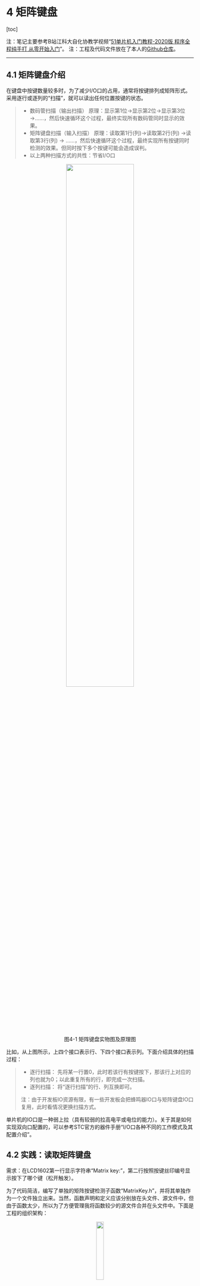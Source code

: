 # 4 矩阵键盘

 [toc]

注：笔记主要参考B站江科大自化协教学视频“[51单片机入门教程-2020版 程序全程纯手打 从零开始入门](https://www.bilibili.com/video/BV1Mb411e7re?spm_id_from=333.1007.top_right_bar_window_custom_collection.content.click)”。
注：工程及代码文件放在了本人的[Github仓库](https://github.com/jjejdhhd/Learn_STC89C52)。
***

## 4.1 矩阵键盘介绍
在键盘中按键数量较多时，为了减少I/O口的占用，通常将按键排列成矩阵形式。采用逐行或逐列的“扫描”，就可以读出任何位置按键的状态。

> - 数码管扫描（输出扫描）
> 	原理：显示第1位→显示第2位→显示第3位→……，然后快速循环这个过程，最终实现所有数码管同时显示的效果。
> - 矩阵键盘扫描（输入扫描）
> 	原理：读取第1行(列)→读取第2行(列) →读取第3行(列) → ……，然后快速循环这个过程，最终实现所有按键同时检测的效果。但同时按下多个按键可能会造成误判。
> - 以上两种扫描方式的共性：节省I/O口

 <div align=center>
<img src="https://raw.githubusercontent.com/jjejdhhd/Git_img2023/main/8051chip/%E7%9F%A9%E9%98%B5%E9%94%AE%E7%9B%98%E5%AE%9E%E7%89%A9%E5%9B%BE%E5%8F%8A%E5%8E%9F%E7%90%86%E5%9B%BE.png" width=60%>
</div><div align=center>
图4-1 矩阵键盘实物图及原理图
</div>

比如，从上图所示，上四个接口表示行、下四个接口表示列。下面介绍具体的扫描过程：
> - 逐行扫描：
>   先将某一行置0，此时若该行有按键按下，那该行上对应的列也就为0；以此重复所有的行，即完成一次扫描。
> - 逐列扫描：
>   将“逐行扫描”的行、列互换即可。
> 
> 注：由于开发板IO资源有限，有一些开发板会把蜂鸣器IO口与矩阵键盘IO口复用，此时看情况更换扫描方式。

单片机的IO口是一种弱上拉（具有较弱的拉高电平或电位的能力）。关于其是如何实现双向口配置的，可以参考STC官方的器件手册“I/O口各种不同的工作模式及其配置介绍”。

## 4.2 实践：读取矩阵键盘    
需求：在LCD1602第一行显示字符串“Matrix key:”，第二行按照按键丝印编号显示按下了哪个键（松开触发）。

为了代码简洁，编写了单独的矩阵按键检测子函数“MatrixKey.h”，并将其单独作为一个文件独立出来。当然，函数声明和定义应该分别放在头文件、源文件中，但由于函数太少，所以为了方便管理我将函数较少的源文件合并在头文件中。下面是工程的组织架构：

 <div align=center>
<img src="https://raw.githubusercontent.com/jjejdhhd/Git_img2023/main/8051chip/%E8%AF%BB%E5%8F%96%E7%9F%A9%E9%98%B5%E9%94%AE%E7%9B%98%E4%BB%A3%E7%A0%81%E6%A1%86%E6%9E%B6.png" width=20%>
</div><div align=center>
图4-2 “读取矩阵键盘”实验代码调用关系
</div>

代码展示：
**- main.c**
```c
#include <REGX52.H>
#include "LCD1602.h"
#include "Delay.h"
#include "MatrixKey.h"

void main(){
  int key = 0;
  // 初始化LCD显示
  LCD_Init();
  LCD_ShowString(1,1,"Matrix key:");
  LCD_ShowString(2,1,"S00");
  while(1){
    key = MatrixKey();
    if(key){LCD_ShowNum(2,2,key,2);};
  }
}
```

**- MatrixKey.h**
```c
#ifndef __MATRIXKEY_H__
#define __MATRIXKEY_H__

#include <REGX52.H>
#include "Delay.h"
/**
  * @brief :按行扫描一次，检测矩阵键盘被按下的按键（松开返回）
  * @param :无
  * @retval :按下按键的标号（与丝印相同），若没有按下就返回0。
  * 注：若按键按下不松开，会一直停留在此函数，直到按键松开后。
 */
unsigned char MatrixKey(){
  unsigned char key = 0;

  // 扫描第一行
  P1 = 0xff;  P1_7 = 0;
  if(!P1_3 && P1_2 && P1_1 && P1_0){
    Delay(10);    // 按下消抖
    while(!P1_3); // 等着松开
    Delay(10);    // 松开消抖
    return key = 1;
  }else if(P1_3 && !P1_2 && P1_1 && P1_0){
    Delay(10); while(!P1_2); Delay(10);
    return key = 2;
  }else if(P1_3 && P1_2 && !P1_1 && P1_0){
    Delay(10); while(!P1_1); Delay(10);
    return key = 3;
  }else if(P1_3 && P1_2 && P1_1 && !P1_0){
    Delay(10); while(!P1_0); Delay(10);
    return key = 4;
  }
  // 扫描第二行
  P1 = 0xff;  P1_6 = 0;
  if(!P1_3 && P1_2 && P1_1 && P1_0){
    Delay(10); while(!P1_3); Delay(10);
    return key = 5;
  }else if(P1_3 && !P1_2 && P1_1 && P1_0){
    Delay(10); while(!P1_2); Delay(10);
    return key = 6;
  }else if(P1_3 && P1_2 && !P1_1 && P1_0){
    Delay(10); while(!P1_1); Delay(10);
    return key = 7;
  }else if(P1_3 && P1_2 && P1_1 && !P1_0){
    Delay(10); while(!P1_0); Delay(10);
    return key = 8;
  }
  // 扫描第三行
  P1 = 0xff;  P1_5 = 0;
  if(!P1_3 && P1_2 && P1_1 && P1_0){
    Delay(10); while(!P1_3); Delay(10);
    return key = 9;
  }else if(P1_3 && !P1_2 && P1_1 && P1_0){
    Delay(10); while(!P1_2); Delay(10);
    return key = 10;
  }else if(P1_3 && P1_2 && !P1_1 && P1_0){
    Delay(10); while(!P1_1); Delay(10);
    return key = 11;
  }else if(P1_3 && P1_2 && P1_1 && !P1_0){
    Delay(10); while(!P1_0); Delay(10);
    return key = 12;
  }
  // 扫描第四行
  P1 = 0xff;  P1_4 = 0;
  if(!P1_3 && P1_2 && P1_1 && P1_0){
    Delay(10); while(!P1_3); Delay(10);
    return key = 13;
  }else if(P1_3 && !P1_2 && P1_1 && P1_0){
    Delay(10); while(!P1_2); Delay(10);
    return key = 14;
  }else if(P1_3 && P1_2 && !P1_1 && P1_0){
    Delay(10); while(!P1_1); Delay(10);
    return key = 15;
  }else if(P1_3 && P1_2 && P1_1 && !P1_0){
    Delay(10); while(!P1_0); Delay(10);
    return key = 16;
  }
  
  return key;
}

#endif
```

**- Dealy.h**
```c
#ifndef __DEALY_H_
#define __DEALY_H_

// 延时cycles ms，晶振@11.0592MHz
void Delay(unsigned int cycles){
  unsigned char i, j;
  do{
    i = 2;
    j = 199;
    do{
      while (--j);
    }while (--i);
  }while(--cycles);
}

#endif
```

**- LCD1602.h**
```c
#ifndef __LCD1602_H__
#define __LCD1602_H__

//用户调用函数：
void LCD_Init();
void LCD_ShowChar(unsigned char Line,unsigned char Column,char Char);
void LCD_ShowString(unsigned char Line,unsigned char Column,char *String);
void LCD_ShowNum(unsigned char Line,unsigned char Column,unsigned int Number,unsigned char Length);
void LCD_ShowSignedNum(unsigned char Line,unsigned char Column,int Number,unsigned char Length);
void LCD_ShowHexNum(unsigned char Line,unsigned char Column,unsigned int Number,unsigned char Length);
void LCD_ShowBinNum(unsigned char Line,unsigned char Column,unsigned int Number,unsigned char Length);

#endif
```


**- LCD1602.c**
```c
#include <REGX52.H>

//引脚配置：
sbit LCD_RS=P2^6;
sbit LCD_RW=P2^5;
sbit LCD_EN=P2^7;
#define LCD_DataPort P0

//函数定义：
/**
  * @brief  LCD1602延时函数，12MHz调用可延时1ms
  * @param  无
  * @retval 无
  */
void LCD_Delay()
{
	unsigned char i, j;

	i = 2;
	j = 239;
	do
	{
		while (--j);
	} while (--i);
}

/**
  * @brief  LCD1602写命令
  * @param  Command 要写入的命令
  * @retval 无
  */
void LCD_WriteCommand(unsigned char Command)
{
	LCD_RS=0;
	LCD_RW=0;
	LCD_DataPort=Command;
	LCD_EN=1;
	LCD_Delay();
	LCD_EN=0;
	LCD_Delay();
}

/**
  * @brief  LCD1602写数据
  * @param  Data 要写入的数据
  * @retval 无
  */
void LCD_WriteData(unsigned char Data)
{
	LCD_RS=1;
	LCD_RW=0;
	LCD_DataPort=Data;
	LCD_EN=1;
	LCD_Delay();
	LCD_EN=0;
	LCD_Delay();
}

/**
  * @brief  LCD1602设置光标位置
  * @param  Line 行位置，范围：1~2
  * @param  Column 列位置，范围：1~16
  * @retval 无
  */
void LCD_SetCursor(unsigned char Line,unsigned char Column)
{
	if(Line==1)
	{
		LCD_WriteCommand(0x80|(Column-1));
	}
	else if(Line==2)
	{
		LCD_WriteCommand(0x80|(Column-1+0x40));
	}
}

/**
  * @brief  LCD1602初始化函数
  * @param  无
  * @retval 无
  */
void LCD_Init()
{
	LCD_WriteCommand(0x38);//八位数据接口，两行显示，5*7点阵
	LCD_WriteCommand(0x0c);//显示开，光标关，闪烁关
	LCD_WriteCommand(0x06);//数据读写操作后，光标自动加一，画面不动
	LCD_WriteCommand(0x01);//光标复位，清屏
}

/**
  * @brief  在LCD1602指定位置上显示一个字符
  * @param  Line 行位置，范围：1~2
  * @param  Column 列位置，范围：1~16
  * @param  Char 要显示的字符
  * @retval 无
  */
void LCD_ShowChar(unsigned char Line,unsigned char Column,char Char)
{
	LCD_SetCursor(Line,Column);
	LCD_WriteData(Char);
}

/**
  * @brief  在LCD1602指定位置开始显示所给字符串
  * @param  Line 起始行位置，范围：1~2
  * @param  Column 起始列位置，范围：1~16
  * @param  String 要显示的字符串
  * @retval 无
  */
void LCD_ShowString(unsigned char Line,unsigned char Column,char *String)
{
	unsigned char i;
	LCD_SetCursor(Line,Column);
	for(i=0;String[i]!='\0';i++)
	{
		LCD_WriteData(String[i]);
	}
}

/**
  * @brief  返回值=X的Y次方
  */
int LCD_Pow(int X,int Y)
{
	unsigned char i;
	int Result=1;
	for(i=0;i<Y;i++)
	{
		Result*=X;
	}
	return Result;
}

/**
  * @brief  在LCD1602指定位置开始显示所给数字
  * @param  Line 起始行位置，范围：1~2
  * @param  Column 起始列位置，范围：1~16
  * @param  Number 要显示的数字，范围：0~65535
  * @param  Length 要显示数字的长度，范围：1~5
  * @retval 无
  */
void LCD_ShowNum(unsigned char Line,unsigned char Column,unsigned int Number,unsigned char Length)
{
	unsigned char i;
	LCD_SetCursor(Line,Column);
	for(i=Length;i>0;i--)
	{
		LCD_WriteData(Number/LCD_Pow(10,i-1)%10+'0');
	}
}

/**
  * @brief  在LCD1602指定位置开始以有符号十进制显示所给数字
  * @param  Line 起始行位置，范围：1~2
  * @param  Column 起始列位置，范围：1~16
  * @param  Number 要显示的数字，范围：-32768~32767
  * @param  Length 要显示数字的长度，范围：1~5
  * @retval 无
  */
void LCD_ShowSignedNum(unsigned char Line,unsigned char Column,int Number,unsigned char Length)
{
	unsigned char i;
	unsigned int Number1;
	LCD_SetCursor(Line,Column);
	if(Number>=0)
	{
		LCD_WriteData('+');
		Number1=Number;
	}
	else
	{
		LCD_WriteData('-');
		Number1=-Number;
	}
	for(i=Length;i>0;i--)
	{
		LCD_WriteData(Number1/LCD_Pow(10,i-1)%10+'0');
	}
}

/**
  * @brief  在LCD1602指定位置开始以十六进制显示所给数字
  * @param  Line 起始行位置，范围：1~2
  * @param  Column 起始列位置，范围：1~16
  * @param  Number 要显示的数字，范围：0~0xFFFF
  * @param  Length 要显示数字的长度，范围：1~4
  * @retval 无
  */
void LCD_ShowHexNum(unsigned char Line,unsigned char Column,unsigned int Number,unsigned char Length)
{
	unsigned char i,SingleNumber;
	LCD_SetCursor(Line,Column);
	for(i=Length;i>0;i--)
	{
		SingleNumber=Number/LCD_Pow(16,i-1)%16;
		if(SingleNumber<10)
		{
			LCD_WriteData(SingleNumber+'0');
		}
		else
		{
			LCD_WriteData(SingleNumber-10+'A');
		}
	}
}

/**
  * @brief  在LCD1602指定位置开始以二进制显示所给数字
  * @param  Line 起始行位置，范围：1~2
  * @param  Column 起始列位置，范围：1~16
  * @param  Number 要显示的数字，范围：0~1111 1111 1111 1111
  * @param  Length 要显示数字的长度，范围：1~16
  * @retval 无
  */
void LCD_ShowBinNum(unsigned char Line,unsigned char Column,unsigned int Number,unsigned char Length)
{
	unsigned char i;
	LCD_SetCursor(Line,Column);
	for(i=Length;i>0;i--)
	{
		LCD_WriteData(Number/LCD_Pow(2,i-1)%2+'0');
	}
}
```


## 4.3 实践：矩阵键盘密码锁
需求：
实现一个矩阵键盘密码锁。S1\~S9代表数字1\~9，S10代表数字0，S11代表“确认”，S12代表“取消”。
> - LCD第一行左侧显示“Password:”，第二行显示输入的四位密码，每次按下按键会依次左移数字。
> - 按下“确认”时，判断密码是否正确，并显示在LCD第一行右侧“Err!”、“True!”，同时密码归位。
> - 按下“取消”时，当前密码归零。

 <div align=center>
<img src="https://raw.githubusercontent.com/jjejdhhd/Git_img2023/main/8051chip/%E7%9F%A9%E9%98%B5%E9%94%AE%E7%9B%98%E5%AF%86%E7%A0%81%E9%94%81%E4%BB%A3%E7%A0%81%E8%B0%83%E7%94%A8%E5%85%B3%E7%B3%BB.png" width=20%>
</div><div align=center>
图4-3 “矩阵键盘密码锁”实验代码调用关系
</div>

**- main.c**
```c
#include <REGX52.H>
#include "MatrixKey.h"
#include "LCD1602.h"

void main(){
  unsigned int correct = 123; // 正确的密码
  unsigned int password = 0; // 当前的密码值
  unsigned char key = 0; // 矩阵键盘当前按下的值
  // 显示屏初始化
  LCD_Init();
  LCD_ShowString(1,1,"Password:");
  LCD_ShowNum(2,1,0,4);
  while(1){
    key = MatrixKey();
    if(key==11){ // 按下确认键，则进行判断
      if(password == correct)
        LCD_ShowString(1,12,"True!");
      else
        LCD_ShowString(1,13,"Err!");
    }else if(key==12){ // 按下取消键，密码归零
      LCD_ShowString(1,12,"     "); // 清除对错提示
      password = 0;
      LCD_ShowNum(2,1,password,4);
    }else if(key>=1 && key<=10){ // 其他正常的数字键
      LCD_ShowString(1,12,"     "); // 清除对错提示
      key = (key==10) ? 0 : key; // 或者也可以对10取余
      password = (password%1000) * 10 + key;
      LCD_ShowNum(2,1,password,4);
    }
  }
}
```

其余的 **```MatrixKey.h```**、**```Delay.h```**、**```LCD1602.h```**、**```LCD1602.c```** 模块均与4.2节实验相同。

